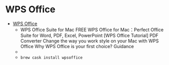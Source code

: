 # WPS Office
- [WPS Office](https://www.wps.com/mac/)
  -  WPS Office Suite for Mac FREE WPS Office for Mac：Perfect Office Suite for Word, PDF, Excel, PowerPoint [WPS Office Tutorial] PDF Converter Change the way you work style on your Mac with WPS Office Why WPS Office is your first choice? Guidance
  - 
  - `brew cask install wpsoffice`
